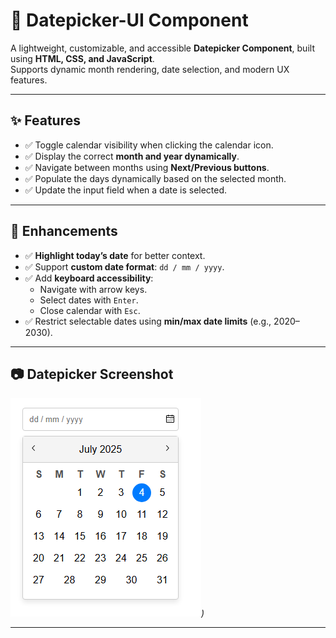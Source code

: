 # 📅 Datepicker-UI Component

A lightweight, customizable, and accessible **Datepicker Component**, built using **HTML, CSS, and JavaScript**.  
Supports dynamic month rendering, date selection, and modern UX features.

---

## ✨ Features

- ✅ Toggle calendar visibility when clicking the calendar icon.
- ✅ Display the correct **month and year dynamically**.
- ✅ Navigate between months using **Next/Previous buttons**.
- ✅ Populate the days dynamically based on the selected month.
- ✅ Update the input field when a date is selected.

---

## 🚀 Enhancements

- ✅ **Highlight today’s date** for better context.
- ✅ Support **custom date format**: `dd / mm / yyyy`.
- ✅ Add **keyboard accessibility**:
  - Navigate with arrow keys.
  - Select dates with `Enter`.
  - Close calendar with `Esc`.
- ✅ Restrict selectable dates using **min/max date limits** (e.g., 2020–2030).

---

## 📷 Datepicker Screenshot

_*![Datepicker UI](preview1.PNG))*_

---

